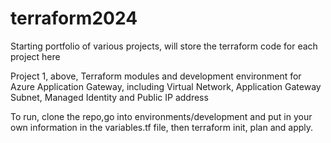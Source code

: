 # terraform2024
Starting portfolio of various projects, will store the terraform code for each project here

Project 1, above, Terraform modules and development environment for Azure Application Gateway, including Virtual Network, Application Gateway Subnet, Managed Identity and Public IP address

To run, clone the repo,go into environments/development and put in your own information in the variables.tf file, then terraform init, plan and apply.
